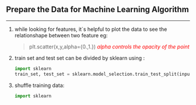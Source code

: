 ## Prepare the Data for Machine Learning Algorithm
---

1. while looking for features, it`s helpful to plot the data to see the relationshape between two feature eg:
    >plt.scatter(x,y,alpha={0.,1.})   <font color =red> *alpha controls the opacity of the point*</font>
2. train set and test set can be divided by sklearn using :
    ```python
    import sklearn
    train_set, test_set = sklearn.model_selection.train_test_split(input_data, test_size=.2, random_seed=42)
    ```
3.  shuffle training data:
    ```python
    import sklearn
    

    ```